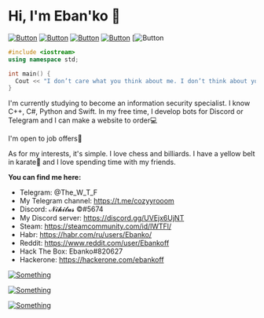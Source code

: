 # Hi, I'm Eban'ko 🖖 

[![Button](https://badgen.net/badge/BoMbEr/BoMbEr/purple?icon=github&label)](https://github.com/ebankoff/BoMbEr) [![Button](https://badgen.net/badge/proxy_scraper/proxy_scraper/purple?icon=github&label)](https://github.com/ebankoff/proxy_scraper) [![Button](https://badgen.net/badge/telegram/telegram/yellow?icon=telegram&label)](https://t.me/cozyyrooom) [![Button](https://badgen.net/badge/discord/discord/yellow?icon=discord&label)](https://discord.gg/UVEjx6UjNT) [![Button](https://img.shields.io/static/v1?label=github&message=message&color=red)

```C++
#include <iostream>
using namespace std;

int main() {
  Cout << "I don’t care what you think about me. I don’t think about you at all";
}
```

I'm currently studying to become an information security specialist. 
I know C++, C#, Python and Swift. In my free time, I develop bots for Discord or Telegram and I can make a website to order💻

I'm open to job offers💼

As for my interests, it's simple. I love chess and billiards. I have a yellow belt in karate🥋 and I love spending time with my friends.

**You can find me here:**
* Telegram: @The_W_T_F
* My Telegram channel: https://t.me/cozyyrooom
* Discord: 𝓝𝓲𝓱𝓲𝓵𝓾𝓼 ©#5674
* My Discord server: https://discord.gg/UVEjx6UjNT 
* Steam: https://steamcommunity.com/id/lWTFl/
* Habr: https://habr.com/ru/users/Ebanko/
* Reddit: https://www.reddit.com/user/Ebankoff
* Hack The Box: Ebanko#820627
* Hackerone: https://hackerone.com/ebankoff


[![Something](https://github-readme-stats.vercel.app/api?username=ebankoff&show_icons=true&theme=tokyonight)](https://github.com/ebankoff)

[![Something](https://github-readme-stats.vercel.app/api/top-langs/?username=ebankoff&layout=compact&theme=tokyonight)](https://github.com/ebankoff)

[![Something](https://media.giphy.com/media/LmBsnpDCuturMhtLfw/giphy.gif)](https://github.com/ebankoff/BoMbEr)
